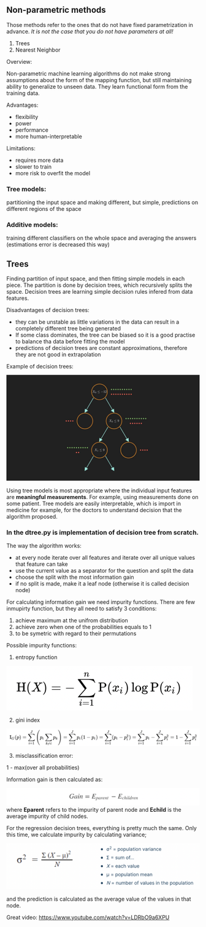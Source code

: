 ## Non-parametric methods

Those methods refer to the ones that do not have fixed parametrization in advance. *It is not the case that you do not have parameters at all!*
1. Trees
2. Nearest Neighbor

Overview:

Non-parametric machine learning algorithms do not make strong assumptions about the form of the mapping function, but still maintaining ability to generalize to unseen data. They learn functional form from the training data. 

Advantages:
- flexibility
- power
- performance 
- more human-interpretable 

Limitations:

- requires more data
- slower to train
- more risk to overfit the model

### Tree models:
partitioning the input space and making different, but simple, predictions on different regions of the space
### Additive models: 
training different classifiers on the whole space and averaging the answers (estimations error is decreased this way)

## Trees
Finding partition of input space, and then fitting simple models in each piece. The partition is done by decision trees, which recursively splits the space. 
Decision trees are learning simple decision rules infered from data features. 

Disadvantages of decision trees:
- they can be unstable as little variations in the data can result in a completely different tree being generated
- If some class dominates, the tree can be biased so it is a good practise to balance tha data before fitting the model
- predictions of decision trees are constant approximations, therefore they are not good in extrapolation 

Example of decision trees:

![alt_txt](https://github.com/Una865/IntroductionToMachineLearning/blob/main/Week13/DecisionTree.png)

Using tree models is most appropriate where the individual input features are **meaningful measurements**. For example, using measurements done on some patient. Tree models are easily interpretable, which is import in medicine for example, for the doctors to understand decision that the algorithm proposed.

### In the dtree.py is implementation of decision tree from scratch.

The way the algorithm works:
- at every node iterate over all features and iterate over all unique values that feature can take 
- use the current value as a separator for the question and split the data
- choose the split with the most information gain
- if no split is made, make it a leaf node (otherwise it is called decision node)

For calculating information gain we need impurity functions. There are few inmupirty function, but they all need to satisfy 3 conditions:
1. achieve maximum at the unifrom distribution
2. achieve zero when one of the probabilities equals to 1
3. to be symetric with regard to their permutations

Possible impurity functions:
1. entropy function 

![alt_text](https://github.com/Una865/IntroductionToMachineLearning/blob/main/Week13/Screenshot%202022-04-11%20at%2023.02.09.png)

2. gini index

![alt_text](https://github.com/Una865/IntroductionToMachineLearning/blob/main/Week13/Screenshot%202022-04-11%20at%2023.05.13.png)

3. misclassification error:

1 - max(over all probabilities)

Information gain is then calculated as:

![alt_text](https://github.com/Una865/IntroductionToMachineLearning/blob/main/Week13/Screenshot%202022-04-11%20at%2023.11.41.png)
where **Eparent** refers to the impurity of parent node and **Echild** is the average impurity of child nodes.

For the regression decision trees, everything is pretty much the same. Only this time, we calculate impurity by calculating variance;

![alt_txt](https://github.com/Una865/IntroductionToMachineLearning/blob/main/Week13/Screenshot%202022-04-11%20at%2023.38.59.png)

and the prediction is calculated as the average value of the values in that node.

Great video: https://www.youtube.com/watch?v=LDRbO9a6XPU



